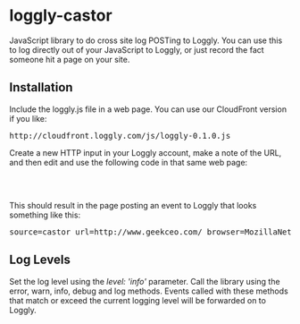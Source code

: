 # loggly-castor

JavaScript library to do cross site log POSTing to Loggly.  You can use this to log directly out of your JavaScript to Loggly, or just record the fact someone hit a page on your site.

## Installation
Include the loggly.js file in a web page.  You can use our CloudFront version if you like:

<pre>http://cloudfront.loggly.com/js/loggly-0.1.0.js</pre>

Create a new HTTP input in your Loggly account, make a note of the URL, and then edit and use the following code in that same web page:

<pre>
  <script type="text/javascript"> 
    window.onload=function(){
      castor = new loggly({ url: 'http://logs.loggly.com/inputs/a2e232e9-4827-49aa-9d28-e18e5ba5a818?rt=1', level: 'info'});
      castor.info("url=" + window.location.href + " browser=" + castor.user_agent + " width=" + castor.browser_size.width);
    }
  </script> 
</pre>

This should result in the page posting an event to Loggly that looks something like this: 

<pre>
source=castor url=http://www.geekceo.com/ browser=MozillaNetscape5.0 (Macintosh; Intel Mac OS X 10_6_7) AppleWebKit/534.24 (KHTML, like Gecko) Chrome/11.0.696.57 Safari/534.24 width=1009
</pre>

## Log Levels
Set the log level using the *level: 'info'* parameter.  Call the library using the error, warn, info, debug and log methods.  Events called with these methods that match or exceed the current logging level will be forwarded on to Loggly.
